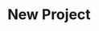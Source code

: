 ---
description: Creation of a new data project
id_: newproject
issues:
- num: 75
  title: GTFS dataset
  url: https://github.com/sscu-budapest/sscu-budapest.github.io/issues/75
- num: 44
  title: Movie Dialogue and Closed Caption Data
  url: https://github.com/sscu-budapest/sscu-budapest.github.io/issues/44
- num: 58
  title: ingatlan.com dataset
  url: https://github.com/sscu-budapest/sscu-budapest.github.io/issues/58
- num: 13
  title: Twitter Academic API
  url: https://github.com/sscu-budapest/sscu-budapest.github.io/issues/13
- num: 16
  title: GitHub Collaboration Information
  url: https://github.com/sscu-budapest/sscu-budapest.github.io/issues/16
- num: 36
  title: Portfolio Financial Forum
  url: https://github.com/sscu-budapest/sscu-budapest.github.io/issues/36
- num: 60
  title: polygons of hungarian election zones
  url: https://github.com/sscu-budapest/sscu-budapest.github.io/issues/60
- num: 41
  title: Python Package Index
  url: https://github.com/sscu-budapest/sscu-budapest.github.io/issues/41
layout: label
parent: Reports
title: New Project
---
